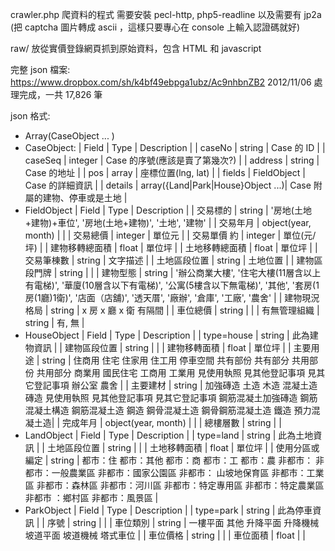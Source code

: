crawler.php 
爬資料的程式
需要安裝 pecl-http, php5-readline
以及需要有 jp2a (把 captcha 圖片轉成 ascii ，這樣只要專心在 console 上輸入認證碼就好)

raw/
放從實價登錄網頁抓到原始資料，包含 HTML 和 javascript

完整 json 檔案:
https://www.dropbox.com/sh/k4bf49ebpga1ubz/Ac9nhbnZB2
2012/11/06 處理完成，一共 17,826 筆

json 格式:
* Array(CaseObject ... )
* CaseObject:
| Field | Type | Description |
| caseNo | string | Case 的 ID |
| caseSeq | integer | Case 的序號(應該是賣了第幾次?) |
| address | string | Case 的地址 |
| pos | array | 座標位置(lng, lat) |
| fields | FieldObject | Case 的詳細資訊 |
| details | array({Land|Park|House}Object ...)| Case 附屬的建物、停車或是土地 |
* FieldObject
| Field | Type | Description |
| 交易標的 | string | '房地(土地+建物)+車位', '房地(土地+建物)', '土地', '建物' |
| 交易年月 | object(year, month) | |
| 交易總價 | integer | 單位元 |
| 交易單價 約 | integer | 單位(元/坪) |
| 建物移轉總面積 | float | 單位坪 |
| 土地移轉總面積 | float | 單位坪 |
| 交易筆棟數 | string | 文字描述 |
| 土地區段位置 | string | 土地位置 |
| 建物區段門牌 | string | |
| 建物型態 | string | '辦公商業大樓', '住宅大樓(11層含以上有電梯)', '華廈(10層含以下有電梯)', '公寓(5樓含以下無電梯)', '其他', '套房(1房(1廳)1衛)', '店面（店舖)', '透天厝', '廠辦', '倉庫', '工廠', '農舍' |
| 建物現況格局 | string | x 房 x 廳 x 衛 有隔間 |
| 車位總價 | string | |
| 有無管理組織 | string | 有, 無 |
* HouseObject
| Field | Type | Description |
| type=house | string | 此為建物資訊 |
| 建物區段位置 | string | |
| 建物移轉面積 | float | 單位坪 |
| 主要用途 | string | 住商用 住宅 住家用 住工用 停車空間 共有部份 共有部分 共用部份 共用部分 商業用 國民住宅 工商用 工業用 見使用執照 見其他登記事項 見其它登記事項 辦公室 農舍 |
| 主要建材 | string | 加強磚造 土造 木造 混凝土造 磚造 見使用執照 見其他登記事項 見其它登記事項 鋼筋混凝土加強磚造 鋼筋混凝土構造 鋼筋混凝土造 鋼造 鋼骨混凝土造 鋼骨鋼筋混凝土造 鐵造 預力混凝土造|
| 完成年月 | object(year, month) | |
| 總樓層數 | string | |
* LandObject
| Field | Type | Description |
| type=land | string | 此為土地資訊 |
| 土地區段位置 | string | |
| 土地移轉面積 | float | 單位坪 |
| 使用分區或編定 | string | 都市：住 都市：其他 都市：商 都市：工 都市：農 非都市： 非都市：一般農業區 非都市：國家公園區 非都市： 山坡地保育區 非都市：工業區 非都市：森林區 非都市：河川區 非都市：特定專用區 非都市：特定農業區 非都市 ：鄉村區 非都市：風景區 |
* ParkObject
| Field | Type | Description |
| type=park | string | 此為停車資訊 |
| 序號 | string | |
| 車位類別 | string | 一樓平面 其他 升降平面 升降機械 坡道平面 坡道機械 塔式車位 |
| 車位價格 | string | |
| 車位面積 | float | |
